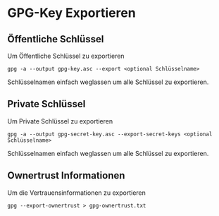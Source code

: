 # GPG-Key Exportieren

## Öffentliche Schlüssel

Um Öffentliche Schlüssel zu exportieren

```
gpg -a --output gpg-key.asc --export <optional Schlüsselname>
```

Schlüsselnamen einfach weglassen um alle Schlüssel zu exportieren.

## Private Schlüssel

Um Private Schlüssel zu exportieren

```
gpg -a --output gpg-secret-key.asc --export-secret-keys <optional Schlüsselname>
```

Schlüsselnamen einfach weglassen um alle Schlüssel zu exportieren.

## Ownertrust Informationen

Um die Vertrauensinformationen zu exportieren

```
gpg --export-ownertrust > gpg-ownertrust.txt
```
